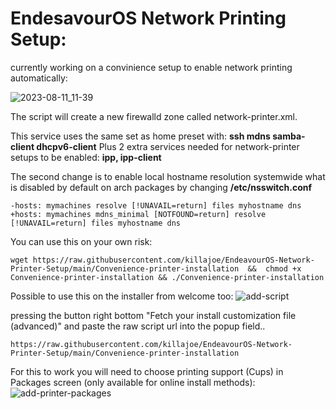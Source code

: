 # EndesavourOS Network Printing Setup:

currently working on a convinience setup to enable network printing automatically:

![2023-08-11_11-39](https://github.com/killajoe/EndeavourOS-Network-Printer-Setup/assets/16797647/a6d1a4ce-2785-4695-85f3-62c85c52f855)


The script will create a new firewalld zone called network-printer.xml.

This service uses the same set as home preset with:
**ssh mdns samba-client dhcpv6-client**
Plus 2 extra services needed for network-printer setups to be enabled: **ipp, ipp-client**

The second change is to enable local hostname resolution systemwide what is disabled by default on arch packages by changing **/etc/nsswitch.conf**

```
-hosts: mymachines resolve [!UNAVAIL=return] files myhostname dns
+hosts: mymachines mdns_minimal [NOTFOUND=return] resolve [!UNAVAIL=return] files myhostname dns
```
You can use this on your own risk:

```wget https://raw.githubusercontent.com/killajoe/EndeavourOS-Network-Printer-Setup/main/Convenience-printer-installation  &&  chmod +x Convenience-printer-installation && ./Convenience-printer-installation```

Possible to use this on the installer from welcome too:
![add-script](https://github.com/killajoe/EndeavourOS-Network-Printer-Setup/assets/16797647/e31e730c-92d1-4048-a18d-6e60fc7637ed)

pressing the button right bottom "Fetch your install customization file (advanced)"  and paste the raw script url into the popup field.. 

```https://raw.githubusercontent.com/killajoe/EndeavourOS-Network-Printer-Setup/main/Convenience-printer-installation```

For this to work you will need to choose printing support (Cups) in Packages screen (only available for online install methods):
![add-printer-packages](https://github.com/killajoe/EndeavourOS-Network-Printer-Setup/assets/16797647/08de096c-c471-4487-8d03-db67bd133ca5)


